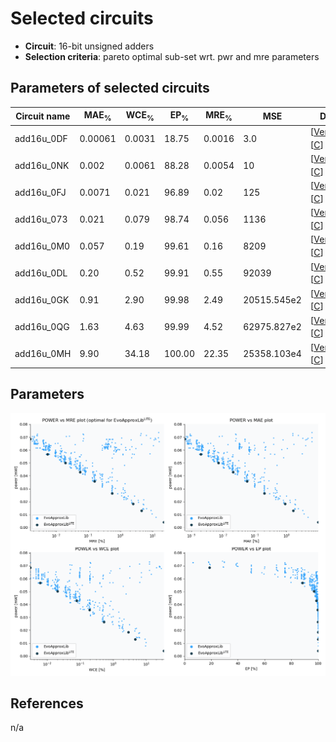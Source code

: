 
Selected circuits
===================
 - **Circuit**: 16-bit unsigned adders
 - **Selection criteria**: pareto optimal sub-set wrt. pwr and mre parameters

Parameters of selected circuits
----------------------------

| Circuit name | MAE<sub>%</sub> | WCE<sub>%</sub> | EP<sub>%</sub> | MRE<sub>%</sub> | MSE | Download |
| --- |  --- | --- | --- | --- | --- | --- | 
| add16u_0DF | 0.00061 | 0.0031 | 18.75 | 0.0016 | 3.0 |  [[Verilog<sub>generic</sub>](add16u_0DF.v)]  [[C](add16u_0DF.c)] |
| add16u_0NK | 0.002 | 0.0061 | 88.28 | 0.0054 | 10 |  [[Verilog<sub>generic</sub>](add16u_0NK.v)]  [[C](add16u_0NK.c)] |
| add16u_0FJ | 0.0071 | 0.021 | 96.89 | 0.02 | 125 |  [[Verilog<sub>generic</sub>](add16u_0FJ.v)]  [[C](add16u_0FJ.c)] |
| add16u_073 | 0.021 | 0.079 | 98.74 | 0.056 | 1136 |  [[Verilog<sub>generic</sub>](add16u_073.v)]  [[C](add16u_073.c)] |
| add16u_0M0 | 0.057 | 0.19 | 99.61 | 0.16 | 8209 |  [[Verilog<sub>generic</sub>](add16u_0M0.v)]  [[C](add16u_0M0.c)] |
| add16u_0DL | 0.20 | 0.52 | 99.91 | 0.55 | 92039 |  [[Verilog<sub>generic</sub>](add16u_0DL.v)]  [[C](add16u_0DL.c)] |
| add16u_0GK | 0.91 | 2.90 | 99.98 | 2.49 | 20515.545e2 |  [[Verilog<sub>generic</sub>](add16u_0GK.v)]  [[C](add16u_0GK.c)] |
| add16u_0QG | 1.63 | 4.63 | 99.99 | 4.52 | 62975.827e2 |  [[Verilog<sub>generic</sub>](add16u_0QG.v)]  [[C](add16u_0QG.c)] |
| add16u_0MH | 9.90 | 34.18 | 100.00 | 22.35 | 25358.103e4 |  [[Verilog<sub>generic</sub>](add16u_0MH.v)]  [[C](add16u_0MH.c)] |
    
Parameters
--------------
![Parameters figure](fig.png)

References
--------------
n/a

             